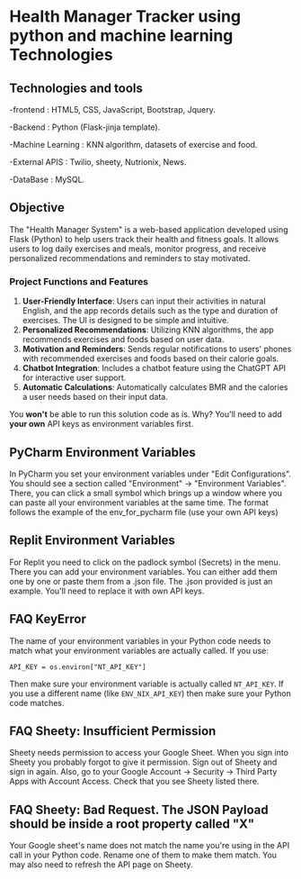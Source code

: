 # Health Manager Tracker using python and machine learning Technologies

## Technologies and tools 
-frontend : HTML5, CSS, JavaScript, Bootstrap, Jquery.

-Backend : Python (Flask-jinja template).

-Machine Learning : KNN algorithm, datasets of exercise and food. 

-External APIS : Twilio, sheety, Nutrionix, News.

-DataBase : MySQL.

## Objective

The "Health Manager System" is a web-based application developed using Flask (Python) to help users track their health and fitness goals. It allows users to log daily exercises and meals, monitor progress, and receive personalized recommendations and reminders to stay motivated.

### Project Functions and Features

1. **User-Friendly Interface**: Users can input their activities in natural English, and the app records details such as the type and duration of exercises. The UI is designed to be simple and intuitive.
2. **Personalized Recommendations**: Utilizing KNN algorithms, the app recommends exercises and foods based on user data.
3. **Motivation and Reminders**: Sends regular notifications to users' phones with recommended exercises and foods based on their calorie goals.
4. **Chatbot Integration**: Includes a chatbot feature using the ChatGPT API for interactive user support.
5. **Automatic Calculations**: Automatically calculates BMR and the calories a user needs based on their input data.

You **won't** be able to run this solution code as is. Why? You'll need to add **your own** API keys as environment variables first.

## PyCharm Environment Variables

In PyCharm you set your environment variables under "Edit Configurations". You should see a section called "Environment" -> "Environment Variables". There, you can click a small symbol which brings up a window where you can paste all your environment variables at the same time. The format follows the example of the env_for_pycharm file (use your own API keys)

## Replit Environment Variables

For Replit you need to click on the padlock symbol (Secrets) in the menu. There you can add your environment variables. You can either add them one by one or paste them from a .json file. The .json provided is just an example. You'll need to replace it with own API keys.

## FAQ KeyError

The name of your environment variables in your Python code needs to match what your environment variables are actually called. If you use:

```
API_KEY = os.environ["NT_API_KEY"]
```

Then make sure your environment variable is actually called `NT_API_KEY`. If you use a different name (like `ENV_NIX_API_KEY`) then make sure your Python code matches.

## FAQ Sheety: Insufficient Permission

Sheety needs permission to access your Google Sheet. When you sign into Sheety you probably forgot to give it permission. Sign out of Sheety and sign in again. Also, go to your Google Account -> Security -> Third Party Apps with Account Access. Check that you see Sheety listed there.

## FAQ Sheety: Bad Request. The JSON Payload should be inside a root property called "X"

Your Google sheet's name does not match the name you're using in the API call in your Python code. Rename one of them to make them match. You may also need to refresh the API page on Sheety.

